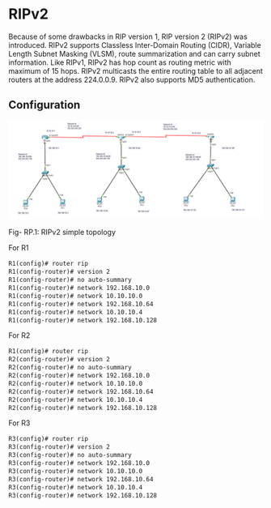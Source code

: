 # RIPv2

Because of some drawbacks in RIP version 1, RIP version 2 (RIPv2) was introduced. RIPv2 supports Classless Inter-Domain Routing (CIDR), Variable Length Subnet Masking (VLSM), route summarization and can carry subnet information. Like RIPv1, RIPv2 has hop count as routing metric with maximum of 15 hops. RIPv2 multicasts the entire routing table to all adjacent routers at the address 224.0.0.9.
RIPv2 also supports MD5 authentication.

## Configuration

![RIPv2-config-simple](RIPv2-config-simple.png "RIPv2-config-simple.png")

Fig- RP.1: RIPv2 simple topology

For R1

```console
R1(config)# router rip
R1(config-router)# version 2
R1(config-router)# no auto-summary
R1(config-router)# network 192.168.10.0
R1(config-router)# network 10.10.10.0
R1(config-router)# network 192.168.10.64
R1(config-router)# network 10.10.10.4
R1(config-router)# network 192.168.10.128
```

For R2

```console
R1(config)# router rip
R2(config-router)# version 2
R2(config-router)# no auto-summary
R2(config-router)# network 192.168.10.0
R2(config-router)# network 10.10.10.0
R2(config-router)# network 192.168.10.64
R2(config-router)# network 10.10.10.4
R2(config-router)# network 192.168.10.128
```

For R3

```console
R3(config)# router rip
R3(config-router)# version 2
R3(config-router)# no auto-summary
R3(config-router)# network 192.168.10.0
R3(config-router)# network 10.10.10.0
R3(config-router)# network 192.168.10.64
R3(config-router)# network 10.10.10.4
R3(config-router)# network 192.168.10.128
```
